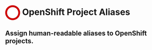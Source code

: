 # <img src="public/icons/icon48.png" width="48px" height="48px" style="vertical-align: middle"> OpenShift Project Aliases

## Assign human-readable aliases to OpenShift projects.